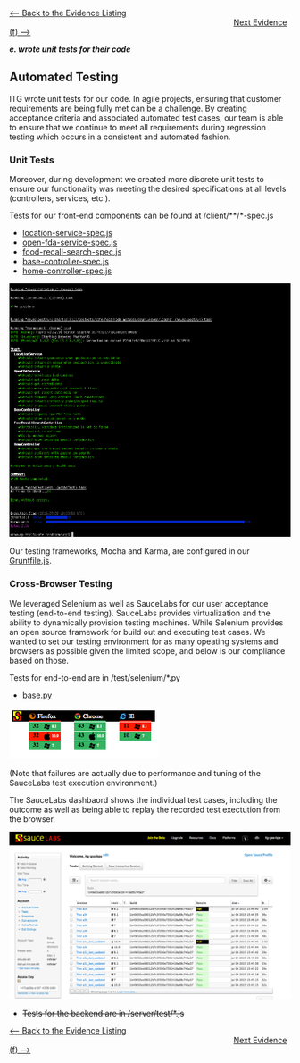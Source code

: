 [<-- Back to the Evidence Listing](https://github.com/itgfirm/safe-food/edit/master/Evidence)  &nbsp;&nbsp;&nbsp;&nbsp;&nbsp;&nbsp;&nbsp;&nbsp;&nbsp;&nbsp;&nbsp;&nbsp;&nbsp;&nbsp;&nbsp;&nbsp;&nbsp;&nbsp;&nbsp;&nbsp;&nbsp;&nbsp;&nbsp;&nbsp;&nbsp;&nbsp;&nbsp;&nbsp;&nbsp;&nbsp;&nbsp;&nbsp;&nbsp;&nbsp;&nbsp;&nbsp;&nbsp;&nbsp;&nbsp;&nbsp;&nbsp;&nbsp;&nbsp;&nbsp;&nbsp;&nbsp;&nbsp;&nbsp;&nbsp;&nbsp;&nbsp;&nbsp;&nbsp;&nbsp;&nbsp;&nbsp;&nbsp;&nbsp;&nbsp;&nbsp;&nbsp;&nbsp;&nbsp;&nbsp;&nbsp;&nbsp;&nbsp;&nbsp;&nbsp;&nbsp;&nbsp;&nbsp;&nbsp;&nbsp;&nbsp;&nbsp;&nbsp;&nbsp;&nbsp;&nbsp;&nbsp;&nbsp;&nbsp;&nbsp;&nbsp;&nbsp;&nbsp;&nbsp;&nbsp;&nbsp;&nbsp;&nbsp;&nbsp;&nbsp;&nbsp;&nbsp;&nbsp;&nbsp;&nbsp;&nbsp;&nbsp;&nbsp;[Next Evidence (f) -->](https://github.com/itgfirm/safe-food/edit/master/Evidence/f)

***e. wrote unit tests for their code***

## Automated Testing
ITG wrote unit tests for our code. In agile projects, ensuring that customer requirements are being fully met can be a challenge.  By creating acceptance criteria and associated automated test cases, our team is able to ensure that we continue to meet all requirements during regression testing which occurs in a consistent and automated fashion.

### Unit Tests
Moreover, during development we created more discrete unit tests to ensure our functionality was meeting the desired specifications at all levels (controllers, services, etc.).  

Tests for our front-end components can be found at /client/\*\*/*-spec.js
* [location-service-spec.js](https://github.com/itgfirm/safe-food/blob/master/client/scripts/components/services/location-service/location-service-spec.js)
* [open-fda-service-spec.js](https://github.com/itgfirm/safe-food/blob/master/client/scripts/components/services/open-fda-service/open-fda-service-spec.js)
* [food-recall-search-spec.js](https://github.com/itgfirm/safe-food/blob/master/client/scripts/features/food-recall-search/food-recall-search-spec.js)
* [base-controller-spec.js](https://github.com/itgfirm/safe-food/blob/master/client/scripts/features/base/base-controller-spec.js)
* [home-controller-spec.js](https://github.com/itgfirm/safe-food/blob/master/client/scripts/features/home/home-controller-spec.js)

![Karma Unit Tests](https://github.com/itgfirm/safe-food/raw/master/Evidence/e/Unit_Tests_Results.png)

Our testing frameworks, Mocha and Karma, are configured in our [Gruntfile.js](https://github.com/itgfirm/safe-food/blob/master/Gruntfile.js).


### Cross-Browser Testing
We leveraged Selenium as well as SauceLabs for our user acceptance testing (end-to-end testing).  SauceLabs provides virtualization and the ability to dynamically provision testing machines.  While Selenium provides an open source framework for build out and executing test cases. We wanted to set our testing environment for as many opeating systems and browsers as possible given the limited scope, and below is our compliance based on those.  

Tests for end-to-end are in /test/selenium/*.py
* [base.py](https://github.com/itgfirm/safe-food/blob/master/test/selenium/base.py)

![SauceLabs Badge](https://github.com/itgfirm/safe-food/raw/master/Evidence/e/SauceLabs_badge_cross-browser.png)

(Note that failures are actually due to performance and tuning of the SauceLabs test execution environment.)

The SauceLabs dashbaord shows the individual test cases, including the outcome as well as being able to replay the recorded test exectution from the browser.

![SauceLabs Output](https://github.com/itgfirm/safe-food/raw/master/Evidence/e/cross-browser_sauce.png)


* ~~Tests for the backend are in /server/test/*.js~~

[<-- Back to the Evidence Listing](https://github.com/itgfirm/safe-food/edit/master/Evidence)  &nbsp;&nbsp;&nbsp;&nbsp;&nbsp;&nbsp;&nbsp;&nbsp;&nbsp;&nbsp;&nbsp;&nbsp;&nbsp;&nbsp;&nbsp;&nbsp;&nbsp;&nbsp;&nbsp;&nbsp;&nbsp;&nbsp;&nbsp;&nbsp;&nbsp;&nbsp;&nbsp;&nbsp;&nbsp;&nbsp;&nbsp;&nbsp;&nbsp;&nbsp;&nbsp;&nbsp;&nbsp;&nbsp;&nbsp;&nbsp;&nbsp;&nbsp;&nbsp;&nbsp;&nbsp;&nbsp;&nbsp;&nbsp;&nbsp;&nbsp;&nbsp;&nbsp;&nbsp;&nbsp;&nbsp;&nbsp;&nbsp;&nbsp;&nbsp;&nbsp;&nbsp;&nbsp;&nbsp;&nbsp;&nbsp;&nbsp;&nbsp;&nbsp;&nbsp;&nbsp;&nbsp;&nbsp;&nbsp;&nbsp;&nbsp;&nbsp;&nbsp;&nbsp;&nbsp;&nbsp;&nbsp;&nbsp;&nbsp;&nbsp;&nbsp;&nbsp;&nbsp;&nbsp;&nbsp;&nbsp;&nbsp;&nbsp;&nbsp;&nbsp;&nbsp;&nbsp;&nbsp;&nbsp;&nbsp;&nbsp;&nbsp;&nbsp;[Next Evidence (f) -->](https://github.com/itgfirm/safe-food/edit/master/Evidence/f)
